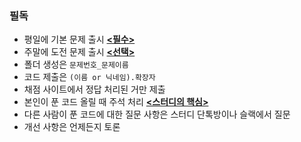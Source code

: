 
### 필독
- 평일에 기본 문제 출시 [**<필수>**](https://www.acmicpc.net/)
- 주말에 도전 문제 출시 [**<선택>**](https://programmers.co.kr/)
- 폴더 생성은 `문제번호_문제이름`
- 코드 제출은 `(이름 or 닉네임).확장자`
- 채점 사이트에서 정답 처리된 거만 제출
- 본인이 푼 코드 올릴 때 주석 처리 [**<스터디의 핵심>**](https://leetcode.com/)      
- 다른 사람이 푼 코드에 대한 질문 사항은 스터디 단톡방이나 슬랙에서 질문
- 개선 사항은 언제든지 토론
<!-- # -->

<!-- ### 참고
이름 | 설명
------------ | -------------
그리디 | "매 선택에서 지금 이 순간 당장 최적인 답을 선택하여 적합한 결과를 도출하자" 라는 모토를 가지는 알고리즘 설계 기법
백트래킹 | 모든 경우의 수를 전부 고려하는 알고리즘으로 상태공간을 트리로 나타낼 수 있을 때 적합한 방식
DP | 특정 범위까지의 값을 구하기 위해서 그것과 다른 범위까지의 값을 이용하여 값을 구하는 알고리즘 설계 기법
DFS | 한 루트로 최대한 깊숙히 들어가서 확인한 뒤 다시 돌아가 다른 루트로 탐색하는 방식
BFS | 맹목적 탐색방법의 하나로 시작 정점을 방문한 후 시작 정점에 인접한 모든 정점들을 우선 방문하는 방식 -->
